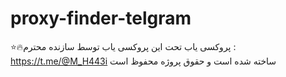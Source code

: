 # proxy-finder-telgram
⭐🔥پروکسی یاب تحت
این پروکسی یاب توسط سازنده محترم : https://t.me/@M_H443i
ساخته شده است و حقوق پروژه محفوظ است
